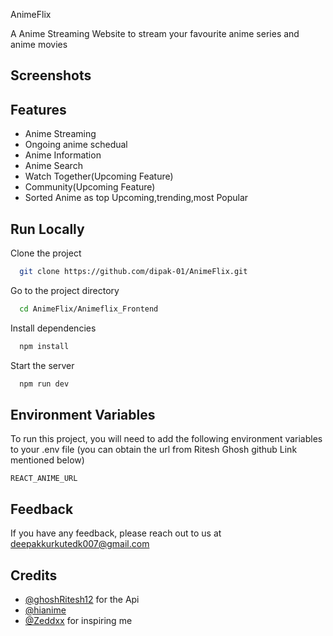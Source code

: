 
AnimeFlix 

A Anime Streaming Website to stream your favourite anime series and anime movies


 
## Screenshots

 


## Features

- Anime Streaming
- Ongoing anime schedual
- Anime Information
- Anime Search
- Watch Together(Upcoming Feature)
- Community(Upcoming Feature)
- Sorted Anime as top Upcoming,trending,most Popular


## Run Locally

Clone the project

```bash
  git clone https://github.com/dipak-01/AnimeFlix.git
```

Go to the project directory

```bash
  cd AnimeFlix/Animeflix_Frontend  
```

Install dependencies

```bash
  npm install
```

Start the server

```bash
  npm run dev
```
 
## Environment Variables

To run this project, you will need to add the following environment variables to your .env file (you can obtain the url from Ritesh Ghosh github Link mentioned below)

`REACT_ANIME_URL`

 


## Feedback

If you have any feedback, please reach out to us at deepakkurkutedk007@gmail.com 


## Credits

- [@ghoshRitesh12](https://www.github.com/ghoshRitesh12) for the Api
- [@hianime](https://hianime.to/) 
- [@Zeddxx](https://www.github.com/Zeddxx) for inspiring me
